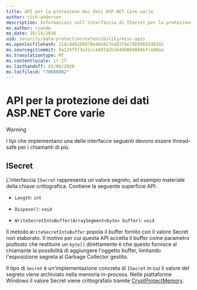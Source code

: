 ```yaml
---
title: API per la protezione dei dati ASP.NET Core varie
author: rick-anderson
description: Informazioni sull'interfaccia di ISecret per la protezione dei dati ASP.NET Core.
ms.author: riande
ms.date: 10/14/2016
uid: security/data-protection/extensibility/misc-apis
ms.openlocfilehash: 114cdd6209970e46b827e403fbe79b95692d0242
ms.sourcegitcommit: 9a129f5f3e31cc449742b164d5004894bfca90aa
ms.translationtype: MT
ms.contentlocale: it-IT
ms.lasthandoff: 03/06/2020
ms.locfileid: "78666082"
---
```

# <a name="miscellaneous-aspnet-core-data-protection-apis"></a>API per la protezione dei dati ASP.NET Core varie

<a name="data-protection-extensibility-mics-apis"></a>

>[!WARNING]
> I tipi che implementano una delle interfacce seguenti devono essere thread-safe per i chiamanti di più.

## <a name="isecret"></a>ISecret

L'interfaccia `ISecret` rappresenta un valore segreto, ad esempio materiale della chiave crittografica. Contiene la seguente superficie API:

* `Length`: `int`

* `Dispose()`: `void`

* `WriteSecretIntoBuffer(ArraySegment<byte> buffer)`: `void`

Il metodo `WriteSecretIntoBuffer` popola il buffer fornito con il valore Secret non elaborato. Il motivo per cui questa API accetta il buffer come parametro piuttosto che restituire un `byte[]` direttamente è che questo fornisce al chiamante la possibilità di aggiungere l'oggetto buffer, limitando l'esposizione segreta al Garbage Collector gestito.

Il tipo di `Secret` è un'implementazione concreta di `ISecret` in cui il valore del segreto viene archiviato nella memoria in-process. Nelle piattaforme Windows il valore Secret viene crittografato tramite [CryptProtectMemory](https://msdn.microsoft.com/library/windows/desktop/aa380262(v=vs.85).aspx).
